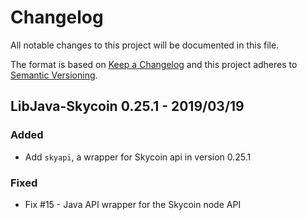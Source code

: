 # Changelog

All notable changes to this project will be documented in this file.

The format is based on [Keep a Changelog](http://keepachangelog.com/en/1.0.0/)
and this project adheres to [Semantic Versioning](http://semver.org/spec/v2.0.0.html).

## LibJava-Skycoin 0.25.1 - 2019/03/19

### Added

- Add `skyapi`, a wrapper for Skycoin api in version 0.25.1

### Fixed

- Fix #15 - Java API wrapper for the Skycoin node API


